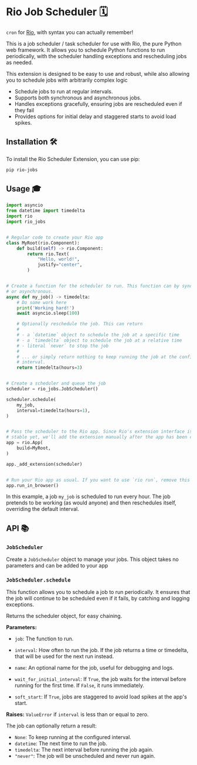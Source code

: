# Rio Job Scheduler 🗓️

`cron` for [Rio](https://rio.dev), with syntax you can actually remember!

This is a job scheduler / task scheduler for use with Rio, the pure Python web
framework. It allows you to schedule Python functions to run periodically, with
the scheduler handling exceptions and rescheduling jobs as needed.

This extension is designed to be easy to use and robust, while also allowing you
to schedule jobs with arbitrarily complex logic

- Schedule jobs to run at regular intervals.
- Supports both synchronous and asynchronous jobs.
- Handles exceptions gracefully, ensuring jobs are rescheduled even if they
  fail
- Provides options for initial delay and staggered starts to avoid load spikes.

## Installation 🛠️

To install the Rio Scheduler Extension, you can use pip:

```sh
pip rio-jobs
```

## Usage 🎓

```python
import asyncio
from datetime import timedelta
import rio
import rio_jobs


# Regular code to create your Rio app
class MyRoot(rio.Component):
    def build(self) -> rio.Component:
        return rio.Text(
            "Hello, world!",
            justify="center",
        )


# Create a function for the scheduler to run. This function can by synchronous
# or asynchronous.
async def my_job() -> timedelta:
    # Do some work here
    print('Working hard!')
    await asyncio.sleep(100)

    # Optionally reschedule the job. This can return
    #
    # - a `datetime` object to schedule the job at a specific time
    # - a `timedelta` object to schedule the job at a relative time
    # - literal `never` to stop the job
    #
    # ... or simply return nothing to keep running the job at the configured
    # interval.
    return timedelta(hours=3)


# Create a scheduler and queue the job
scheduler = rio_jobs.JobScheduler()

scheduler.schedule(
    my_job,
    interval=timedelta(hours=1),
)


# Pass the scheduler to the Rio app. Since Rio's extension interface isn't
# stable yet, we'll add the extension manually after the app has been created.
app = rio.App(
    build=MyRoot,
)

app._add_extension(scheduler)


# Run your Rio app as usual. If you want to use `rio run`, remove this line
app.run_in_browser()
```

In this example, a job `my_job` is scheduled to run every hour. The job pretends
to be working (as would anyone) and then reschedules itself, overriding the
default interval.

## API 📚

### `JobScheduler`

Create a `JobScheduler` object to manage your jobs. This object takes no
parameters and can be added to your app

### `JobScheduler.schedule`

This function allows you to schedule a job to run periodically. It ensures that
the job will continue to be scheduled even if it fails, by catching and logging
exceptions.

Returns the scheduler object, for easy chaining.

**Parameters:**

- `job`: The function to run.

- `interval`: How often to run the job. If the job returns a time or timedelta,
  that will be used for the next run instead.

- `name`: An optional name for the job, useful for debugging and logs.

- `wait_for_initial_interval`: If `True`, the job waits for the interval before
  running for the first time. If `False`, it runs immediately.

- `soft_start`: If `True`, jobs are staggered to avoid load spikes at the app's
  start.

**Raises:** `ValueError` if `interval` is less than or equal to zero.

The job can optionally return a result:

- `None`: To keep running at the configured interval.
- `datetime`: The next time to run the job.
- `timedelta`: The next interval before running the job again.
- `"never"`: The job will be unscheduled and never run again.
